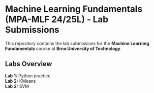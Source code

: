 # Machine Learning Fundamentals (MPA-MLF 24/25L) - Lab Submissions

This repository contains the lab submissions for the **Machine Learning Fundamentals** course at **Brno University of Technology**.

## Labs Overview

**Lab 1:** Python practice  
**Lab 2:** KMeans  
**Lab 2:** SVM
